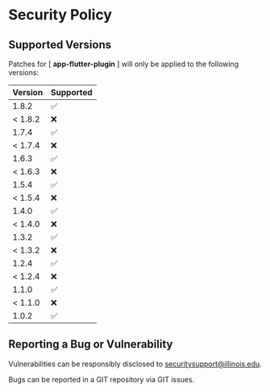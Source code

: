 # Security Policy

## Supported Versions

Patches for [ **app-flutter-plugin** ] will only be applied to the following versions:

| Version | Supported |
|---------| ------------------ |
| 1.8.2   | :white_check_mark: |
| < 1.8.2 | :x: |
| 1.7.4   | :white_check_mark: |
| < 1.7.4 | :x: |
| 1.6.3   | :white_check_mark: |
| < 1.6.3 | :x: |
| 1.5.4   | :white_check_mark: |
| < 1.5.4 | :x: |
| 1.4.0   | :white_check_mark: |
| < 1.4.0 | :x: |
| 1.3.2   | :white_check_mark: |
| < 1.3.2 | :x: |
| 1.2.4   | :white_check_mark: |
| < 1.2.4 | :x: |
| 1.1.0   | :white_check_mark: |
| < 1.1.0 | :x: |
| 1.0.2   | :white_check_mark: |

## Reporting a Bug or Vulnerability

Vulnerabilities can be responsibly disclosed to [securitysupport@illinois.edu](mailto:securitysupport@illinois.edu).

Bugs can be reported in a GIT repository via GIT issues.